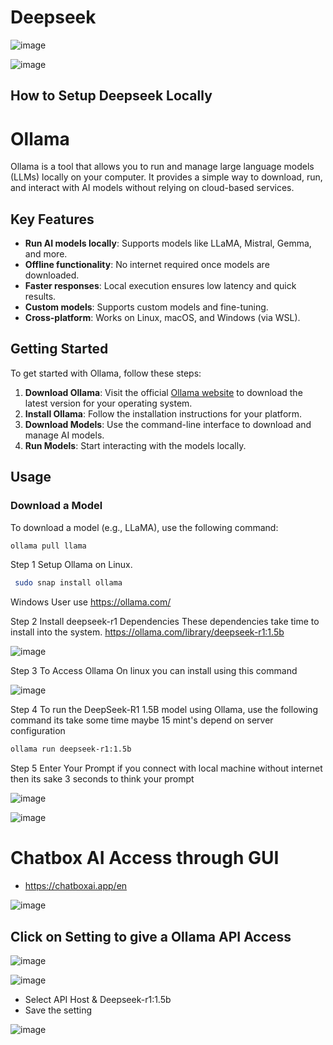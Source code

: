 # Deepseek
![image](https://github.com/user-attachments/assets/cb1f1383-423c-4008-8d48-5911ec407ea3)

![image](https://github.com/user-attachments/assets/84e91351-1109-4598-9c68-d9d9fa9daf3e)

## How to Setup Deepseek Locally 

# Ollama

Ollama is a tool that allows you to run and manage large language models (LLMs) locally on your computer. It provides a simple way to download, run, and interact with AI models without relying on cloud-based services.

## Key Features

- **Run AI models locally**: Supports models like LLaMA, Mistral, Gemma, and more.
- **Offline functionality**: No internet required once models are downloaded.
- **Faster responses**: Local execution ensures low latency and quick results.
- **Custom models**: Supports custom models and fine-tuning.
- **Cross-platform**: Works on Linux, macOS, and Windows (via WSL).

## Getting Started

To get started with Ollama, follow these steps:

1. **Download Ollama**: Visit the official [Ollama website](https://ollama.ai) to download the latest version for your operating system.
2. **Install Ollama**: Follow the installation instructions for your platform.
3. **Download Models**: Use the command-line interface to download and manage AI models.
4. **Run Models**: Start interacting with the models locally.

## Usage

### Download a Model
To download a model (e.g., LLaMA), use the following command:
```bash
ollama pull llama
```
Step 1 Setup Ollama on Linux.
```bash
 sudo snap install ollama
```
Windows User use https://ollama.com/

Step 2 Install deepseek-r1 Dependencies These dependencies take time to install into the system.
https://ollama.com/library/deepseek-r1:1.5b

![image](https://github.com/user-attachments/assets/daa79e77-9cb8-4bc2-adc4-947dc4e07bfc)

Step 3 To Access Ollama On linux you can install using this command 

![image](https://github.com/user-attachments/assets/af23abe9-4952-42c6-842d-4c040656a9ee)

Step 4 To run the DeepSeek-R1 1.5B model using Ollama, use the following command its take some time maybe 15 mint's depend on server configuration 
```bash
ollama run deepseek-r1:1.5b
```
Step 5 Enter Your Prompt if you connect with local machine without internet then its sake 3 seconds to think your prompt 

![image](https://github.com/user-attachments/assets/6430de61-f878-4c97-8a3b-82eb667345a9) 

![image](https://github.com/user-attachments/assets/1f9b17ab-f09d-4de2-a7c3-1d6544bfe88e)

# Chatbox AI Access through GUI 
- https://chatboxai.app/en
  
![image](https://github.com/user-attachments/assets/f3fd6dd3-8fe4-4021-ab29-b13676e0ee20)

## Click on Setting to give a Ollama API Access

![image](https://github.com/user-attachments/assets/d55da89c-73ec-4d7a-b43d-12eea029a066)

![image](https://github.com/user-attachments/assets/2a9ee0f8-5271-484a-a620-a3cd7e31bf73)

- Select API Host & Deepseek-r1:1.5b
- Save the setting
  
![image](https://github.com/user-attachments/assets/db8fde8a-afbe-4ad4-8448-0582b16dd9ee)





